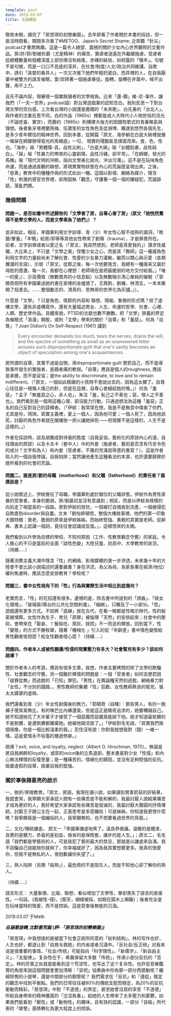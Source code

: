 ```yaml
---
template: post
date: 2019-03-07
title: 沈溺螺旋
---
```

徹夜未眠，讀完了「房思琪的初戀樂園」。去年即看了作者關於本書的採訪，但一直沒時間看，期間多次看了#METOO、Japan’s Secret Shame; 近來聽「針尖」podcast才重燃興趣。這是一篇令人絕望、震撼的關於少女內心世界觀照的文藝作品。房/許/郭/劉被折磨（尤是精神）的痛苦，實虐者逍遙在外繼續施虐，受虐者從總體數量和個體深度上卻彷彿沒有結尾，赤裸的結局，如袒露的「犢羊」。句號不是句號，而是一口口不見底的深井，在社會/制度/人文/政治共同維護、自欺中，誘引「貪婪的看井人」一次又次推下她們年輕的瓷白。而井裡的人，在自我厭棄中被雙方的語言催眠，愛/崇拜著一個施虐暴徒。旋轉，旋轉在井窩中，喊不出聲，用不上力。

且先不論內容，現審視一個業餘讀者的文學視角。近來「還-願」維-尼-事件，讓我們（「一天一世界」podcast語）對台灣遊戲業的認知空白。我則反思一下對台灣文學的空白感。上次看台灣的小說還是鹿橋的「未央歌」、白先勇的「台北人」。與作者的沈重反思不同，白的作品（1960s）裡都是成人大時代小人物世俗的流光（不論悲喜、實空），而鹿的（1965s）則構建大後方的田園牧歌式的青春稚氣與理想。後者象牙塔裡藺燕梅、伍寶笙的女性角色及從淵博、曠達到悠然各個先生，是多少青年嚮往的精神世界。回到本書，從開篇「原文，海參躺在白瓷大碗裡就像一條屎在婀娜擦得發光的馬桶底」一句， 現實的殘酷氣息撲面而來。食，色，性也。「海參」喻「男體陽-具，品性尖刺」，「白瓷大碗」喻「女體肌膚，品性純白」。「屎」喻「性暴力的帶來的心靈創傷，品性污穢，卻平常」，「在婀娜、發光的馬桶」喻「現代文明的沖刷，指向文學美化拋光、沖淡污濁」。這不是在玩味角色命運，而是通過直觀的聯想，將現實實物狀態在內心的荒誕感呈現出來。之後，「慈善」教育中的種種作偽的形式如出一轍。這個以影視、網絡為媒介，隱含「性」刺激的感官世界裡，卻用固執「觀念」守護著一個一個的嫌疑犯，荒誕舔舐，蕩亂捫摜。

### 幾個問題

#### 問題一，是否如書中所述歸咎的「文學害了房，自尊心害了房」（原文「她恍然覺得不是學文學的人，而是文學辜負了她們」）？

並非如此，相反，李國華利用文字訓導、青（少）年女性心智不成熟的漏洞，「畋獵/豢養」「羊犢」給房/郭等等其他女性帶來了創傷（trauma），才是罪責所在。前者，文字訓導或者以愛之名（「原文，我突然想到，老師是真愛我的」）謀求性威權，大比率上，不只是「文學之美」俘獲少女之心，而是其「教師」這一權威角色利用文字的力量給尚未了解社會、性愛的少女暴力灌輸，繼而以關心與示愛（各類爛漫的言語）、示弱（「原文，從那之後，每一次他要我含，我總有一種唐突又屬於母姓的感激，每一次，我都在心裡想：老師現在是把最脆弱的地方交付給我。」「唯一的愛」）、示高價值（無數賣弄的小信息點）以及無數暗示清心單純的催眠（「郭曉奇把所有李國華送她的書在家裡的金爐燒了。王鼎鈞，劉墉，林清玄，一本本撕開了投進去。…….整個勵志的、清真的、思無邪的世界化為灰燼。」）。

什麼是「文學」？只是角色、情節的內容和 聯想、隱喻、象徵的形式嗎？除了虛構文學，還有非虛構寫作，還有大量描述男女、人生、命運的哲學、社會、心裡、人類、歷史學作品。具體來說，PTSD的文獻也數不勝數。把「文學」狹義的界定為催眠式「浪漫」開脫，或則「文學」帶來的關於「自尊」和「羞惡」。何為「自尊」？Joan Didion’s On Self-Respect (1961) 講到

> Every encounter demands too much, tears the nerves, drains the will, and the spectre of something as small as an unanswered letter arouses such disproportionate guilt that one's sanity becomes an object of speculation among one's acquaintances. 

房所謂的自尊，其實不過是自戀。用disproportionate guilt 懲罰自己，而不是導致事件發生的實施者，是親者痛的軟弱。「自尊」應該是個人的roughness, 應該是承擔，而不是妥協；是the ability to discriminate, to love and to remain indifferent。（「原文，一個如此精緻的小孩時不會說出去的，因為這太髒了。自尊心往往是一根傷人傷己的針，但是在這裡，自尊心會縫起她的嘴。」）何為「羞惡」？孟子「無羞惡之心，非人也」，朱注「羞，恥己之不善也；惡，憎人之不善也」。我們看到是一個用這種心理，卻沒能力行動，只通過想法為這種「羞惡」正名的自己反對自己的詮釋者。（「伊紋：我常常在想，我是不是無意中傷害了你們，尤其是你，琪琪。寫實主義裡，愛上一個人，因為他可愛；一個人死了，因為他該死，討厭的角色作者就在閣樓放一把火讓她摔死——但現實不是這樣的，人生不是這樣的。」）

作者在採訪時，談及胡蘭成對待張的態度（自我妥協，藝術化的原諒內心的渣，自找理由的原諒）以及卡夫卡（套中人）中的外套（施虐者，藝術是否含有巧言令色的成分？文字和為人）和內套（受虐者，不雅的充滿屈辱感的書寫？）。這是作者陷入的一個自我悖論，自我陷阱；當然讓他產生這種看法的本源，也許還要歸罪於她所看到的社會的荒誕。

#### 問題二，誰是房/劉的母職（motherhood）和父職（fatherhood）的責任者？誰應該是？

從小說敘述上，伊紋擔任了母職，李國華則處於錯位的父職狀態。伊紋作為男性家暴的受害者，本身的脆弱，房/劉最初並沒有意識到；相反，而是以伊紋為榜樣的向前走了相當長的一段路。房對伊紋的效仿，一個被打自憐直到流產，一個被侵犯自欺直到disorder與自盡。文末「劉怡婷頓悟，整個大樓故事裡，他們的第一印象大錯特錯：衰老、脆弱的原來是伊紋姊姊，而始終堅強、勇敢的其實是老師。從辭典、書本上認識一個詞，竟往往會認識成反面。」，這頓悟來的太晚。

我們看到以升學為目標的學校、不知何原因（工作、性教育觀念守舊）的家庭。令人擔心的不只是當前的全面「談性色變」大陸兒童、初高中、大學教育的狀況，（待續.....）

隨著消費主義大潮中隱含「性」的網絡、影視媒體的進一步滲透，未來幾十年的大陸會不會比該小說描述的還要嚴重？身在洪流，為父為母，為家長著在經濟/地位/權利焦慮時，應該怎麼安排教育？學校呢？

#### 問題三，書中女性視角下的「性」行為與實際生活中相比到底幾何？

老實而言，「性」的花招還有很多。遺憾的是，除去書中所提到的「誘姦」、「妓女化環境」、「玻璃窗/陽台的公共化空間刺激」、「綑綁」，只觸及了一小部分。「性」遊戲還有更多方式。不妨將「底線」放在古代，在看一眼都是性暗示時代，性的秘密被埋葬。女性作為生子、育兒「原罪」被倫理「天然」的安排起來；社會中的壓抑，會帶來在「娶妾、丫鬟偷吃、爬灰、妓院」不一而足的釋放。回到當下，性「變態」的方式不勝枚舉，隨著「機械化 」引入的從「年齡差」書中情色變態給男性觀者愉悅麼？給女性觀者噁心麼？（待續.....）

#### 問題四，作者本人或被性騷擾/性侵的現實壓力有多大？社會幫兇有多少？該如何疏導？

關於作者本人的考證，應該有很多文章。我想，作者主要拷問的除了文學的欺騙性、社會觀念的守舊，另一個難於釋懷的問題是：一個「受害者」如何去懲罰因「疑罪從無」而逃脫的「已知」罪犯。「男性」在輿論種天然的逃脫，網絡暴力對「女性」不分別的踐踏、。男性教師的集體「性」狂歡、女性教師蔡良的幫兇、張太太媒婆的虛偽、

我們還看到青（少）年女性創傷後的無力，「郭曉奇（自賤）：那些男人，有的一脫褲子便其臭無比，有的嘴巴比內褲還臭，但是這正是曉奇追求的，她要糟蹋自己。她不知道她花了大半輩子才接受了一個惡魔而惡魔竟能拋下他。她才知道最骯髒的不是骯髒，是連骯髒都嫌棄她。她被地獄流放了。」「伊紋對毛毛說，『其實我們兩個很像，你是一個比較溫柔的我。』忍住沒有說：你對我就想我對（錢）一維一樣。這是愛情永不俗濫的層遞修辭。」

疏導？exit, voice, and loyalty, neglect（Albert O. Hirschman, 1970）。無論是房自我麻醉的loyalty，或郭的voice後的立馬退卻。整本書是對少女「性侵」和內心無法釋懷的反復思量；是一種痛苦的，情緒化的歸因，並沒有足夠堅強的反抗。拋棄虛假的自尊，拋棄自我的堅強。

### 關於事後諸葛亮的啟示

一，挫折/黑暗教育。「原文，房語，我現在讀小說，如果讀到賞善罰惡的好結果，我就會哭，我寧願大家承認人間有一些痛苦是不能和解的，我最討厭人說結果痛苦才成為更好的人，我好希望大家承認有些痛苦是毀滅的，我最討厭大團圓的抒情傳統，討厭王子跟公主在一起，正面思考是多麼媚俗！可是姊姊，你知道我更恨什麼嗎？我寧願我是一個媚俗的人，我寧願無知，也不想要看過世界的背面。」

二，文化/傳統謙虛。 原文一「李國華謙虛地笑了。溫良恭儉讓。溫暖的是體液，良莠的是體力，恭喜的是初血，儉省的是保險套，讓步的是人生。」；原文二，毛毛語「我們都是學藝術的人，可是我犯了藝術最大的禁忌，那就是以謙虛來自滿。我不該騙自己說能陪你就夠了，你幸福就好了，因為我其實想要更多。我真的很愛你，但我不是無私的人，很抱歉讓你失望了。」

三，熟人陷阱（另類「殺熟」），最危險的不是陌生人，而是不知他心卻了解你的熟人。

（待續.....）

語言形式： 大量象徵、比喻、聯想，看似增加了文學性，單卻喪失了語言的直接性。一句話，{我被性-侵}，{那天，蝴蝶被採，如騎在圓木上顛簸}；後者完全是在玩味當時的情愛，而不是控訴。這是受害後無能的沉湎。

2019.03.07 于Melb

***自溺著旋轉,沈默著荒誕 (評-「房思琪的初戀樂園」)***

「房思琪」中我想提的是被當下社會正統所同意的「权利结构」。林的写作也好，人生也好，都退让到「自救与救她」的内省或者沉湎中。「反社会/反正统」对我来说是很重要的事情，「社会/传统」可能指向「科学理性」、「新儒学」、「新自由主义」、「主旋律」。复杂性在于，希冀保留大多数「传统」，传递小部分反抗的「否定」。林的厉害之处就是能看到这个荒谬性，也写出了这个复杂性。也許從音樂鑑賞的角度來說這個問題會更加清晰：「梁祝」協奏曲中你為那一部分西感動呢？纏綿悱惻的小提琴，還是中間部分的銅管呢？ 我們需求在「反抗」和「遵從」既定的觀念中找到平衡點。我們的日常往往被80%的傳統支配而穩定，為20%的反抗衝動而精彩。「房思琪」中對「不道德」的界定，甚至她曾沒寫的享受「不道德」所給自身帶來的精神層面的「沈沒負重」，給她的人生帶來了太多壓力和憂鬱。如果我們能看到「獸性」或「動物性」的趣味，且有效的認識，一部分「自殺」所代表的「榮譽」感將轉化為更大程度上的控訴。
